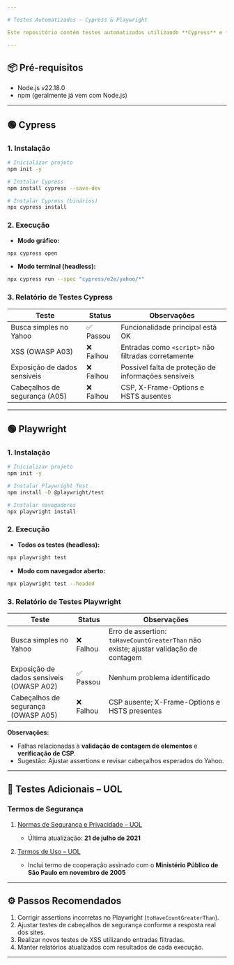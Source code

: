```yaml
---

# Testes Automatizados – Cypress & Playwright

Este repositório contém testes automatizados utilizando **Cypress** e **Playwright** para validar a busca no Yahoo e realizar verificações de segurança (OWASP Top 10).

---
```


## 📦 Pré-requisitos

* Node.js v22.18.0
* npm (geralmente já vem com Node.js)

---

## 🟢 Cypress

### 1. Instalação

```bash
# Inicializar projeto
npm init -y

# Instalar Cypress
npm install cypress --save-dev

# Instalar Cypress (binários)
npx cypress install
```

### 2. Execução

* **Modo gráfico:**

```bash
npx cypress open
```

* **Modo terminal (headless):**

```bash
npx cypress run --spec "cypress/e2e/yahoo/*"
```

### 3. Relatório de Testes Cypress

| Teste                         | Status   | Observações                                         |
| ----------------------------- | -------- | --------------------------------------------------- |
| Busca simples no Yahoo        | ✅ Passou | Funcionalidade principal está OK                    |
| XSS (OWASP A03)               | ❌ Falhou | Entradas como `<script>` não filtradas corretamente |
| Exposição de dados sensíveis  | ❌ Falhou | Possível falta de proteção de informações sensíveis |
| Cabeçalhos de segurança (A05) | ❌ Falhou | CSP, X-Frame-Options e HSTS ausentes                |

---

## 🟢 Playwright

### 1. Instalação

```bash
# Inicializar projeto
npm init -y

# Instalar Playwright Test
npm install -D @playwright/test

# Instalar navegadores
npx playwright install
```

### 2. Execução

* **Todos os testes (headless):**

```bash
npx playwright test
```

* **Modo com navegador aberto:**

```bash
npx playwright test --headed
```

### 3. Relatório de Testes Playwright

| Teste                                    | Status   | Observações                                                                           |
| ---------------------------------------- | -------- | ------------------------------------------------------------------------------------- |
| Busca simples no Yahoo                   | ❌ Falhou | Erro de assertion: `toHaveCountGreaterThan` não existe; ajustar validação de contagem |
| Exposição de dados sensíveis (OWASP A02) | ✅ Passou | Nenhum problema identificado                                                          |
| Cabeçalhos de segurança (OWASP A05)      | ❌ Falhou | CSP ausente; X-Frame-Options e HSTS presentes                                         |

**Observações:**

* Falhas relacionadas à **validação de contagem de elementos** e **verificação de CSP**.
* Sugestão: Ajustar assertions e revisar cabeçalhos esperados do Yahoo.

---

## 🔗 Testes Adicionais – UOL

### Termos de Segurança

1. [Normas de Segurança e Privacidade – UOL](https://sobreuol.noticias.uol.com.br/normas-de-seguranca-e-privacidade)

   * Última atualização: **21 de julho de 2021**

2. [Termos de Uso – UOL](https://noticias.uol.com.br/regras/termos-de-uso/)

   * Inclui termo de cooperação assinado com o **Ministério Público de São Paulo em novembro de 2005**

---

## ⚙️ Passos Recomendados

1. Corrigir assertions incorretas no Playwright (`toHaveCountGreaterThan`).
2. Ajustar testes de cabeçalhos de segurança conforme a resposta real dos sites.
3. Realizar novos testes de XSS utilizando entradas filtradas.
4. Manter relatórios atualizados com resultados de cada execução.

---
